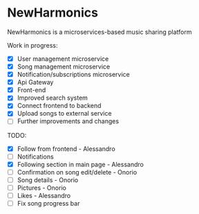 # NewHarmonics
NewHarmonics is a microservices-based music sharing platform

Work in progress:
- [x] User management microservice
- [x] Song management microservice
- [x] Notification/subscriptions microservice
- [x] Api Gateway
- [x] Front-end
- [x] Improved search system
- [x] Connect frontend to backend
- [x] Upload songs to external service
- [ ] Further improvements and changes

TODO:
- [x] Follow from frontend - Alessandro
- [ ] Notifications
- [x] Following section in main page - Alessandro
- [ ] Confirmation on song edit/delete - Onorio
- [ ] Song details - Onorio
- [ ] Pictures - Onorio
- [ ] Likes - Alessandro
- [ ] Fix song progress bar
